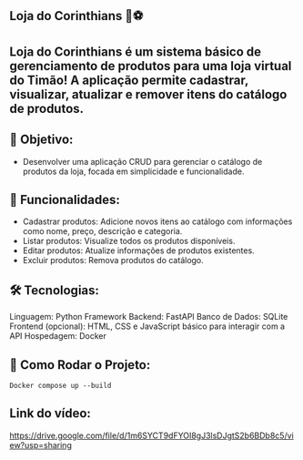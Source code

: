 ## Loja do Corinthians 🖤⚽
## Loja do Corinthians é um sistema básico de gerenciamento de produtos para uma loja virtual do Timão! A aplicação permite cadastrar, visualizar, atualizar e remover itens do catálogo de produtos.

## 🎯 Objetivo:
* Desenvolver uma aplicação CRUD para gerenciar o catálogo de produtos da loja, focada em simplicidade e funcionalidade.

## 🚀 Funcionalidades:
- Cadastrar produtos: Adicione novos itens ao catálogo com informações como nome, preço, descrição e categoria.
- Listar produtos: Visualize todos os produtos disponíveis.
- Editar produtos: Atualize informações de produtos existentes.
- Excluir produtos: Remova produtos do catálogo.

## 🛠️ Tecnologias:
Linguagem: Python
Framework Backend: FastAPI
Banco de Dados: SQLite
Frontend (opcional): HTML, CSS e JavaScript básico para interagir com a API
Hospedagem: Docker

## 🔧 Como Rodar o Projeto:

    Docker compose up --build

## Link do vídeo:
https://drive.google.com/file/d/1m6SYCT9dFYOI8gJ3lsDJgtS2b6BDb8c5/view?usp=sharing
